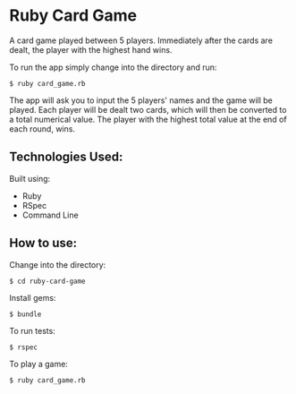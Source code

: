 Ruby Card Game
========

A card game played between 5 players. Immediately after the cards are dealt, the player with the highest hand wins.

To run the app simply change into the directory and run:
```shell
$ ruby card_game.rb
```
The app will ask you to input the 5 players' names and the game will be played.
Each player will be dealt two cards, which will then be converted to a total numerical value.
The player with the highest total value at the end of each round, wins.

Technologies Used:
----
Built using:
* Ruby
* RSpec
* Command Line


How to use:
----
Change into the directory:
```shell
$ cd ruby-card-game
```

Install gems:
```shell
$ bundle
```

To run tests:
```shell
$ rspec
```

To play a game:
```shell
$ ruby card_game.rb
```
